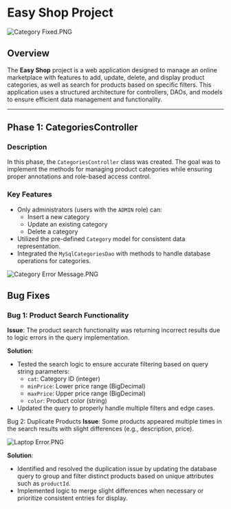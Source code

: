 # Easy Shop Project

![Category Fixed.PNG](..%2F..%2F..%2F..%2F..%2FDownloads%2FCategory%20Fixed.PNG)

## Overview
The **Easy Shop** project is a web application designed to manage an online marketplace with features to add, update, delete, and display product categories, as well as search for products based on specific filters. This application uses a structured architecture for controllers, DAOs, and models to ensure efficient data management and functionality.

---

## Phase 1: CategoriesController
### Description
In this phase, the `CategoriesController` class was created. The goal was to implement the methods for managing product categories while ensuring proper annotations and role-based access control.

### Key Features
- Only administrators (users with the `ADMIN` role) can:
  - Insert a new category
  - Update an existing category
  - Delete a category
- Utilized the pre-defined `Category` model for consistent data representation.
- Integrated the `MySqlCategoriesDao` with methods to handle database operations for categories.

![Category Error Message.PNG](..%2F..%2F..%2F..%2F..%2FDownloads%2FCategory%20Error%20Message.PNG)

## Bug Fixes
### Bug 1: Product Search Functionality
**Issue**: The product search functionality was returning incorrect results due to logic errors in the query implementation.

**Solution**:
- Tested the search logic to ensure accurate filtering based on query string parameters:
  - `cat`: Category ID (integer)
  - `minPrice`: Lower price range (BigDecimal)
  - `maxPrice`: Upper price range (BigDecimal)
  - `color`: Product color (string)
- Updated the query to properly handle multiple filters and edge cases.

 Bug 2: Duplicate Products
**Issue**: Some products appeared multiple times in the search results with slight differences (e.g., description, price).

![Laptop Error.PNG](..%2F..%2F..%2F..%2F..%2FDownloads%2FLaptop%20Error.PNG)

**Solution**:
- Identified and resolved the duplication issue by updating the database query to group and filter distinct products based on unique attributes such as `productId`.
- Implemented logic to merge slight differences when necessary or prioritize consistent entries for display.


